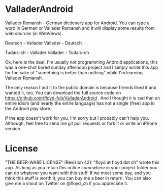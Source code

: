 ValladerAndroid
===============

Vallader Romansh - German dictionary app for Android. You can type a word in German or Vallader Romansh and it will display some results from web sources (in WebViews).

Deutsch - Vallader
Vallader - Deutsch

Tudais-ch - Vallader
Vallader - Tudais-ch

Ok, here is the deal. I'm usually not programming Android applications, this was a one-shot bored sunday afternoon project and I simply wrote this app for the sake of "something is better than nothing" while I'm learning Vallader Romansh.

The only reason I put it to the public domain is because friends liked it and wanted it, too. You can download the full source code on https://github.com/floyd-fuh/ValladerAndroid .  And I thought it is sad that an entire idiom (and nearly the entire language) has not a single (free) app in the Android play store.

If the app doesn't work for you, I'm sorry but I probably can't help you. Although, feel free to send me git pull requests or fork it or write an iPhone version.


License
===============

"THE BEER-WARE LICENSE" (Revision 42):
"floyd at floyd dot ch" wrote this app.  As long as you retain this notice *somewhere*
in your project folder you can do whatever you want with this stuff. If we meet some day, and you think
this stuff is worth it, you can buy me a beer in return. You can also give me a
shout on Twitter on @floyd_ch if you appreciate it.
